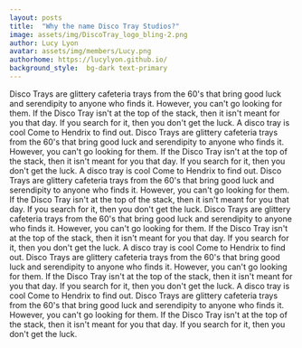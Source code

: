 ```yaml
---
layout: posts
title:  "Why the name Disco Tray Studios?"
image: assets/img/DiscoTray_logo_bling-2.png
author: Lucy Lyon
avatar: assets/img/members/Lucy.png
authorhome: https://lucylyon.github.io/
background_style:  bg-dark text-primary
---
```


Disco Trays are glittery cafeteria trays from the 60's that bring good luck and serendipity to anyone who finds it. However, you can't go looking for them. If the Disco Tray isn't at the top of the stack, then it isn't meant for you that day. If you search for it, then you don't get the luck.
A disco tray is cool Come to Hendrix to find out. Disco Trays are glittery cafeteria trays from the 60's that bring good luck and serendipity to anyone who finds it. However, you can't go looking for them. If the Disco Tray isn't at the top of the stack, then it isn't meant for you that day. If you search for it, then you don't get the luck. A disco tray is cool Come to Hendrix to find out. Disco Trays are glittery cafeteria trays from the 60's that bring good luck and serendipity to anyone who finds it. However, you can't go looking for them. If the Disco Tray isn't at the top of the stack, then it isn't meant for you that day. If you search for it, then you don't get the luck.
Disco Trays are glittery cafeteria trays from the 60's that bring good luck and serendipity to anyone who finds it. However, you can't go looking for them. If the Disco Tray isn't at the top of the stack, then it isn't meant for you that day. If you search for it, then you don't get the luck.
A disco tray is cool Come to Hendrix to find out. Disco Trays are glittery cafeteria trays from the 60's that bring good luck and serendipity to anyone who finds it. However, you can't go looking for them. If the Disco Tray isn't at the top of the stack, then it isn't meant for you that day. If you search for it, then you don't get the luck. A disco tray is cool Come to Hendrix to find out. Disco Trays are glittery cafeteria trays from the 60's that bring good luck and serendipity to anyone who finds it. However, you can't go looking for them. If the Disco Tray isn't at the top of the stack, then it isn't meant for you that day. If you search for it, then you don't get the luck.

